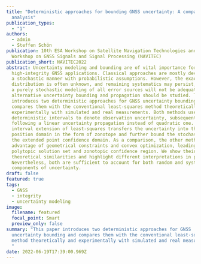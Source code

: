```yaml
---
title: "Deterministic approaches for bounding GNSS uncertainty: A comparative
  analysis"
publication_types:
  - "1"
authors:
  - admin
  - Steffen Schön
publication: 10th ESA Workshop on Satellite Navigation Technologies and European
  Workshop on GNSS Signals and Signal Processing (NAVITEC)
publication_short: NAVITEC2022
abstract: Uncertainty modeling and bounding are of vital importance for
  high-integrity GNSS applications. Classical approaches are mostly developed in
  a stochastic manner with probabilistic assumptions. However, the exact error
  distribution is often unknown, and remaining systematics may persist, so that
  a purely stochastic modeling of all error sources will not be adequate, and
  alternative uncertainty bounding and propagation should be studied. This paper
  introduces two deterministic approaches for GNSS uncertainty bounding and
  compares them with the conventional least-squares method theoretically and
  experimentally with simulated and real measurements. Both methods use
  deterministic intervals to denote observation uncertainty, subsequently
  following a linear uncertainty propagation instead of quadratic one. The
  interval extension of least-squares transfers the uncertainty into the
  position domain in the form of zonotope and further bound the stochasticity by
  the extended point confidence domain. As a comparison, the other method takes
  advantage of geometrical constraints and convex optimization, leading to a
  polytopic solution set and zonotopic confidence region. We show their
  theoretical similarities and highlight different interpretations in practice.
  Nevertheless, both are sufficient to account for both random and systematic
  components of uncertainty.
draft: false
featured: true
tags:
  - GNSS
  - integrity
  - uncertainty modeling
image:
  filename: featured
  focal_point: Smart
  preview_only: false
summary: "This paper introduces two deterministic approaches for GNSS
  uncertainty bounding and compares them with the conventional least-squares
  method theoretically and experimentally with simulated and real measurements.
  "
date: 2022-06-19T17:39:00.969Z
---
```

